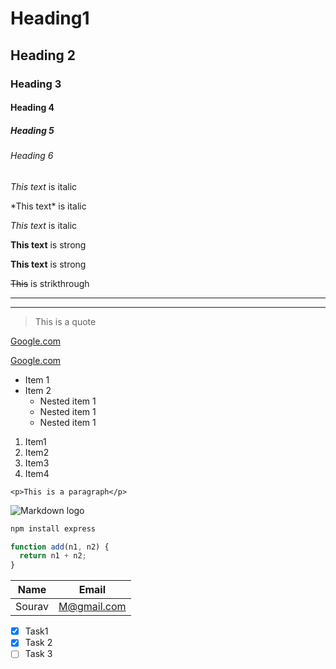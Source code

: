<!-- Headings -->

# Heading1

## Heading 2

### Heading 3

#### Heading 4

##### Heading 5

###### Heading 6

<!-- Italics -->

_This text_ is italic

\*This text\* is italic

_This text_ is italic

<!-- Strong -->

**This text** is strong

**This text** is strong

<!-- Strikethrough -->

~~This~~ is strikthrough

<!-- Horizontal rule -->

---

---

<!-- Blockquoter -->

> This is a quote

<!-- Links -->

[Google.com](google.com)

[Google.com](google.com "Google")

<!-- UL -->

- Item 1
- Item 2
  - Nested item 1
  - Nested item 1
  - Nested item 1

<!-- OL -->

1. Item1
1. Item2
1. Item3
1. Item4

<!-- Inline code block -->

`<p>This is a paragraph</p>`

<!-- Image -->

![Markdown logo](https://markdown-here.com/img/icon256.png)

<!-- github flavour -->

<!-- Code block -->

```bash
npm install express
```

```javascript
function add(n1, n2) {
  return n1 + n2;
}
```

<!-- Tables -->

| Name   | Email       |
| ------ | ----------- |
| Sourav | M@gmail.com |

<!-- Task Lists -->

- [x] Task1
- [x] Task 2
- [ ] Task 3
